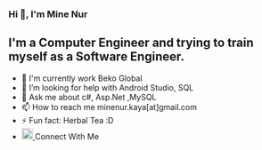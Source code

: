 ### Hi 👋, I'm Mine Nur


 <h2>I'm a Computer Engineer and trying to train myself as a Software Engineer.</h2>

- 🔭 I'm currently work Beko Global
- 🤔 I’m looking for help with Android Studio, SQL
- 💬 Ask me about c#, Asp.Net ,MySQL 
- 📫 How to reach me minenur.kaya[at]gmail.com
- ⚡ Fun fact: Herbal Tea :D 
- <a href="![linkedin-icon-256x256-9ge3d19k](https://github.com/curlyengineer/curlyengineer/assets/58690262/69939050-d80c-4cc9-ba76-9df76c76408c)"> <img src="https://github.com/curlyengineer/curlyengineer/assets/58690262/023e4a9e-9495-4de5-a9c5-897c1565e6cb" width="20" height="20"> </a> Connect With Me 
